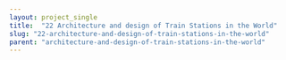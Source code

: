 ```yaml
---
layout: project_single
title:  "22 Architecture and design of Train Stations in the World"
slug: "22-architecture-and-design-of-train-stations-in-the-world"
parent: "architecture-and-design-of-train-stations-in-the-world"
---
```

 